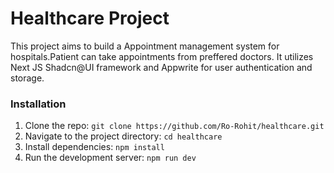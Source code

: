 # Healthcare Project

This project aims to build a Appointment management system for hospitals.Patient can take appointments from preffered doctors.  It utilizes Next JS Shadcn@UI framework and Appwrite for user authentication and storage.


### Installation

1. Clone the repo: `git clone https://github.com/Ro-Rohit/healthcare.git`
2. Navigate to the project directory: `cd healthcare`
3. Install dependencies: `npm install`
4. Run the development server: `npm run dev`




